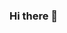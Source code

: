 ### Hi there 👋

<!--
**FarHard112/FarHard112** is a ✨ _special_ ✨ repository because its `README.md` (this file) appears on your GitHub profile.

Here are some ideas to get you started:

- 🔭 I’m currently working on ... Themida
- 🌱 I’m currently learning ... DDD Architecture
- 🤔 I’m looking for help with ... Microsoft Docs
- 💬 Ask me about ... C#
- 📫 How to reach me: ... [](farhadmammmadov.dev)
- 😄 Pronouns: ... He/Him
-->
